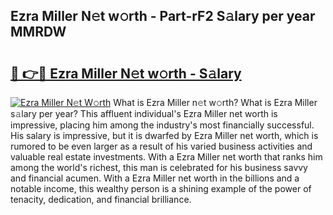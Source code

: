 ## Ezra Miller N𝚎t w𝚘rth - Part-rF2 S𝚊lary per year MMRDW

# <h2><a href="http://gc0kwr.nevu.top/?p=Ezra+Miller">🔗 👉🔴 Ezra Miller N𝚎t w𝚘rth - S𝚊lary</a></h2>

[![Ezra Miller N𝚎t W𝚘rth](https://i.imgur.com/Oavwk0R.jpeg)](http://gc0kwr.nevu.top/?p=Ezra+Miller)
What is Ezra Miller n𝚎t w𝚘rth? What is Ezra Miller s𝚊lary per year?
This affluent individual's Ezra Miller net worth is impressive, placing him among the industry's most financially successful. His salary is impressive, but it is dwarfed by Ezra Miller net worth, which is rumored to be even larger as a result of his varied business activities and valuable real estate investments. With a Ezra Miller net worth that ranks him among the world's richest, this man is celebrated for his business savvy and financial acumen. With a Ezra Miller net worth in the billions and a notable income, this wealthy person is a shining example of the power of tenacity, dedication, and financial brilliance.
